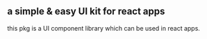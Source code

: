 ## a simple & easy UI kit for react apps

this pkg is a UI component library which can be used in react apps.
